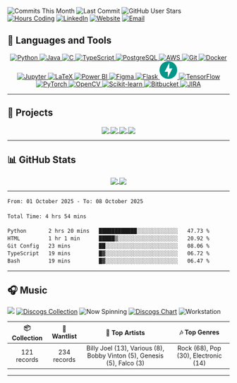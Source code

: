 ![Commits This Month](https://img.shields.io/github/commit-activity/m/JPM2002/JPM2002?style=flat-square&logo=github)
![Last Commit](https://img.shields.io/github/last-commit/JPM2002/JPM2002?logo=git&style=flat-square)
![GitHub User Stars](https://img.shields.io/github/stars/JPM2002?affiliations=OWNER&style=flat-square)
[![Hours Coding](https://wakatime.com/badge/user/4a1fb732-ab60-4581-a317-67709ec0b158.svg)](https://wakatime.com/@4a1fb732-ab60-4581-a317-67709ec0b158)
[![LinkedIn](https://img.shields.io/badge/LinkedIn-Profile-blue?style=flat-square&logo=linkedin)](https://www.linkedin.com/in/javier-pozo-miranda/)
[![Website](https://img.shields.io/badge/Portfolio-Visit-0e76a8?style=flat-square&logo=vercel)](https://javierpozo.vercel.app/)
[![Email](https://img.shields.io/badge/Outlook-javier.pozo.miranda@gmail.com-0078D4?style=flat-square&logo=microsoft-outlook&logoColor=white)](mailto:Javier.pozo.miranda@gmail.com)


## 🧰 **Languages and Tools** 
     
<p align="center">
  <!-- Programming Languages -->
  <a href="https://www.python.org" target="_blank">
    <img src="https://cdn.jsdelivr.net/gh/devicons/devicon/icons/python/python-original.svg" alt="Python" width="40" height="40"/>
  </a>
  <a href="https://www.java.com" target="_blank">
    <img src="https://cdn.jsdelivr.net/gh/devicons/devicon/icons/java/java-original.svg" alt="Java" width="40" height="40"/>
  </a>
  <a href="https://en.wikipedia.org/wiki/C_(programming_language)" target="_blank">
    <img src="https://cdn.jsdelivr.net/gh/devicons/devicon/icons/c/c-original.svg" alt="C" width="40" height="40"/>
  </a>
  <a href="https://www.typescriptlang.org/" target="_blank">
    <img src="https://cdn.jsdelivr.net/gh/devicons/devicon/icons/typescript/typescript-original.svg" alt="TypeScript" width="40" height="40"/>
  </a>
  <a href="https://www.postgresql.org/" target="_blank">
    <img src="https://cdn.jsdelivr.net/gh/devicons/devicon/icons/postgresql/postgresql-original.svg" alt="PostgreSQL" width="40" height="40"/>
  </a>
  <a href="https://aws.amazon.com/" target="_blank">
    <img src="https://upload.wikimedia.org/wikipedia/commons/9/93/Amazon_Web_Services_Logo.svg" alt="AWS" width="40" height="40"/>
  </a>
  <a href="https://git-scm.com/" target="_blank">
    <img src="https://cdn.jsdelivr.net/gh/devicons/devicon/icons/git/git-original.svg" alt="Git" width="40" height="40"/>
  </a>
  <a href="https://www.docker.com/" target="_blank">
    <img src="https://cdn.jsdelivr.net/gh/devicons/devicon/icons/docker/docker-original.svg" alt="Docker" width="40" height="40"/>
  <a href="https://jupyter.org/" target="_blank">
    <img src="https://cdn.jsdelivr.net/gh/devicons/devicon/icons/jupyter/jupyter-original.svg" alt="Jupyter" width="40" height="40"/>
  </a>
  <a href="https://www.latex-project.org/" target="_blank">
    <img src="https://upload.wikimedia.org/wikipedia/commons/9/92/LaTeX_logo.svg" alt="LaTeX" width="40" height="40"/>
  </a>
  <a href="https://powerbi.microsoft.com/" target="_blank">
    <img src="https://upload.wikimedia.org/wikipedia/commons/c/cf/New_Power_BI_Logo.svg" alt="Power BI" width="40" height="40"/>
  </a>
  <a href="https://www.figma.com/" target="_blank">
    <img src="https://cdn.jsdelivr.net/gh/devicons/devicon/icons/figma/figma-original.svg" alt="Figma" width="40" height="40"/>
  </a>
  <a href="https://flask.palletsprojects.com/" target="_blank">
    <img src="https://cdn.jsdelivr.net/gh/devicons/devicon/icons/flask/flask-original.svg" alt="Flask" width="40" height="40"/>
  </a>
  <a href="https://fastapi.tiangolo.com/" target="_blank">
    <img src="https://raw.githubusercontent.com/devicons/devicon/master/icons/fastapi/fastapi-original.svg" alt="FastAPI" width="40" height="40"/>
  </a>
  <a href="https://www.tensorflow.org/" target="_blank">
    <img src="https://cdn.jsdelivr.net/gh/devicons/devicon/icons/tensorflow/tensorflow-original.svg" alt="TensorFlow" width="40" height="40"/>
  </a>
  <a href="https://pytorch.org/" target="_blank">
    <img src="https://cdn.jsdelivr.net/gh/devicons/devicon/icons/pytorch/pytorch-original.svg" alt="PyTorch" width="40" height="40"/>
  </a>
  <a href="https://opencv.org/" target="_blank">
    <img src="https://cdn.jsdelivr.net/gh/devicons/devicon/icons/opencv/opencv-original.svg" alt="OpenCV" width="40" height="40"/>
  </a>
  <a href="https://scikit-learn.org/" target="_blank">
    <img src="https://upload.wikimedia.org/wikipedia/commons/0/05/Scikit_learn_logo_small.svg" alt="Scikit-learn" width="40" height="40"/>
  </a>
  <a href="https://bitbucket.org/" target="_blank">
    <img src="https://cdn.jsdelivr.net/gh/devicons/devicon/icons/bitbucket/bitbucket-original.svg" alt="Bitbucket" width="40" height="40"/>
  </a>
  <a href="https://www.atlassian.com/software/jira" target="_blank">
    <img src="https://cdn.jsdelivr.net/gh/devicons/devicon/icons/jira/jira-original.svg" alt="JIRA" width="40" height="40"/>
  </a>

</p>

---

## 🚀 **Projects**

<div align="center">
    <a href="https://github.com/JPM2002/Tech-Team---Nittany-Ai">
    <img align="center" style="width: 400px; height: auto;" src="https://github-readme-stats.vercel.app/api/pin/?username=JPM2002&repo=Tech-Team---Nittany-Ai&theme=dark" />
  </a>
  <a href="https://github.com/JPM2002/Journal-Ai">
    <img align="center" style="width: 400px; height: auto;" src="https://github-readme-stats.vercel.app/api/pin/?username=JPM2002&repo=Journal-Ai&theme=dark" />
  </a>
  <a href="https://github.com/k-kochhar/SafeCall">
    <img align="center" style="width: 400px; height: auto;" src="https://github-readme-stats.vercel.app/api/pin/?username=k-kochhar&repo=SafeCall&theme=dark" />
  </a>
  <a href="https://github.com/JPM2002/manim-neural-network">
    <img align="center" style="width: 400px; height: auto;" src="https://github-readme-stats.vercel.app/api/pin/?username=JPM2002&repo=manim-neural-network&theme=dark" />
  </a>
</div>

---

## 📊 **GitHub Stats**
<div align="center">
<a href="https://github.com/jpm2002">
  <img height=200 align="center" src="https://github-readme-stats.vercel.app/api?username=jpm2002&show_icons=true&theme=dark&show=reviews" />
</a>
<a href="https://github.com/jpm2002">
  <img height=200 align="center" src="https://github-readme-stats.vercel.app/api/top-langs/?username=jpm2002&layout=donut&theme=dark" />
</a>
</div>

---
<!--START_SECTION:waka-->

```txt
From: 01 October 2025 - To: 08 October 2025

Total Time: 4 hrs 54 mins

Python       2 hrs 20 mins   ████████████░░░░░░░░░░░░░   47.73 %
HTML         1 hr 1 min      █████▒░░░░░░░░░░░░░░░░░░░   20.92 %
Git Config   23 mins         ██░░░░░░░░░░░░░░░░░░░░░░░   08.06 %
TypeScript   19 mins         █▓░░░░░░░░░░░░░░░░░░░░░░░   06.72 %
Bash         19 mins         █▓░░░░░░░░░░░░░░░░░░░░░░░   06.47 %
```

<!--END_SECTION:waka-->
---
## 🎧 **Music**

![](https://badges.lastfm.workers.dev/last-played?user=JPM_2002&style=plastic&label=▰ Listening On Tidal ▰&labelColor=000000&color=00FFFF&logo=lastfm&logoColor=00FFFF)
[![Discogs Collection](https://img.shields.io/badge/Discogs–Collection-110%20records-blue?logo=discogs&style=flat)](https://www.discogs.com/user/JPM2002/collection)
![Now Spinning](https://img.shields.io/badge/Vinyl-Currently%20Playing:%20Billy%20Joel-8e44ad?style=flat-square&logo=vinyl)
[![Discogs Chart](https://img.shields.io/badge/-Top%20Artist%20This%20Month:%20The%20Smiths-lightgrey?style=flat-square&logo=discogs)](https://www.discogs.com/user/JPM2002/collection)
![Workstation](https://img.shields.io/badge/Gear-🎧Final%20Audio%20Sonorus%20III-informational?style=flat-square)


<!-- DISCOGS_TABLE_START -->
| 📦 Collection | 🌟 Wantlist | 🎤 Top Artists           | 🎶 Top Genres          |
|:-------------:|:-----------:|:-----------------------:|:----------------------:|
| 121 records | 234 records | Billy Joel (13), Various (8), Bobby Vinton (5), Genesis (5), Falco (3) | Rock (68), Pop (30), Electronic (14) |
<!-- DISCOGS_TABLE_END -->


---

<!--
---
## 🌍 **Visitor Counter**

<div align="center">
  <h3>Thank you for stopping by! 👋</h3>
  <p>
    <img src="https://profile-counter.glitch.me/JPM2002/count.svg" alt="Visitor Count" />
  </p>
</div>

---
-->  
<!--
---

<div align="center">
<a href="https://roadmap.sh"><img src="https://roadmap.sh/card/tall/67675ebe70129741a87f18e5?variant=dark" alt="roadmap.sh"/></a>
</div>

---
-->     
